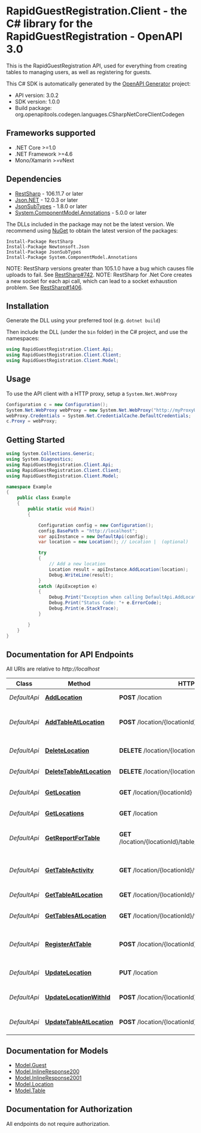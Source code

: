 # RapidGuestRegistration.Client - the C# library for the RapidGuestRegistration - OpenAPI 3.0

This is the RapidGuestRegistration API, used for everything from creating tables to managing users, as well as registering for guests.

This C# SDK is automatically generated by the [OpenAPI Generator](https://openapi-generator.tech) project:

- API version: 3.0.2
- SDK version: 1.0.0
- Build package: org.openapitools.codegen.languages.CSharpNetCoreClientCodegen

<a name="frameworks-supported"></a>
## Frameworks supported
- .NET Core >=1.0
- .NET Framework >=4.6
- Mono/Xamarin >=vNext

<a name="dependencies"></a>
## Dependencies

- [RestSharp](https://www.nuget.org/packages/RestSharp) - 106.11.7 or later
- [Json.NET](https://www.nuget.org/packages/Newtonsoft.Json/) - 12.0.3 or later
- [JsonSubTypes](https://www.nuget.org/packages/JsonSubTypes/) - 1.8.0 or later
- [System.ComponentModel.Annotations](https://www.nuget.org/packages/System.ComponentModel.Annotations) - 5.0.0 or later

The DLLs included in the package may not be the latest version. We recommend using [NuGet](https://docs.nuget.org/consume/installing-nuget) to obtain the latest version of the packages:
```
Install-Package RestSharp
Install-Package Newtonsoft.Json
Install-Package JsonSubTypes
Install-Package System.ComponentModel.Annotations
```

NOTE: RestSharp versions greater than 105.1.0 have a bug which causes file uploads to fail. See [RestSharp#742](https://github.com/restsharp/RestSharp/issues/742).
NOTE: RestSharp for .Net Core creates a new socket for each api call, which can lead to a socket exhaustion problem. See [RestSharp#1406](https://github.com/restsharp/RestSharp/issues/1406).

<a name="installation"></a>
## Installation
Generate the DLL using your preferred tool (e.g. `dotnet build`)

Then include the DLL (under the `bin` folder) in the C# project, and use the namespaces:
```csharp
using RapidGuestRegistration.Client.Api;
using RapidGuestRegistration.Client.Client;
using RapidGuestRegistration.Client.Model;
```
<a name="usage"></a>
## Usage

To use the API client with a HTTP proxy, setup a `System.Net.WebProxy`
```csharp
Configuration c = new Configuration();
System.Net.WebProxy webProxy = new System.Net.WebProxy("http://myProxyUrl:80/");
webProxy.Credentials = System.Net.CredentialCache.DefaultCredentials;
c.Proxy = webProxy;
```

<a name="getting-started"></a>
## Getting Started

```csharp
using System.Collections.Generic;
using System.Diagnostics;
using RapidGuestRegistration.Client.Api;
using RapidGuestRegistration.Client.Client;
using RapidGuestRegistration.Client.Model;

namespace Example
{
    public class Example
    {
        public static void Main()
        {

            Configuration config = new Configuration();
            config.BasePath = "http://localhost";
            var apiInstance = new DefaultApi(config);
            var location = new Location(); // Location |  (optional) 

            try
            {
                // Add a new location
                Location result = apiInstance.AddLocation(location);
                Debug.WriteLine(result);
            }
            catch (ApiException e)
            {
                Debug.Print("Exception when calling DefaultApi.AddLocation: " + e.Message );
                Debug.Print("Status Code: "+ e.ErrorCode);
                Debug.Print(e.StackTrace);
            }

        }
    }
}
```

<a name="documentation-for-api-endpoints"></a>
## Documentation for API Endpoints

All URIs are relative to *http://localhost*

Class | Method | HTTP request | Description
------------ | ------------- | ------------- | -------------
*DefaultApi* | [**AddLocation**](docs/DefaultApi.md#addlocation) | **POST** /location | Add a new location
*DefaultApi* | [**AddTableAtLocation**](docs/DefaultApi.md#addtableatlocation) | **POST** /location/{locationId}/table | Add a new table on this location
*DefaultApi* | [**DeleteLocation**](docs/DefaultApi.md#deletelocation) | **DELETE** /location/{locationId} | Delete a specific location.
*DefaultApi* | [**DeleteTableAtLocation**](docs/DefaultApi.md#deletetableatlocation) | **DELETE** /location/{locationId}/table/{tableId} | Delete this table
*DefaultApi* | [**GetLocation**](docs/DefaultApi.md#getlocation) | **GET** /location/{locationId} | Get a specific location.
*DefaultApi* | [**GetLocations**](docs/DefaultApi.md#getlocations) | **GET** /location | Get your locations
*DefaultApi* | [**GetReportForTable**](docs/DefaultApi.md#getreportfortable) | **GET** /location/{locationId}/table/{tableId}/report/{reportType} | Register on this table on this location.
*DefaultApi* | [**GetTableActivity**](docs/DefaultApi.md#gettableactivity) | **GET** /location/{locationId}/table/{tableId}/activity | Register on this table on this location.
*DefaultApi* | [**GetTableAtLocation**](docs/DefaultApi.md#gettableatlocation) | **GET** /location/{locationId}/table/{tableId} | Get your tables
*DefaultApi* | [**GetTablesAtLocation**](docs/DefaultApi.md#gettablesatlocation) | **GET** /location/{locationId}/table | Get your location's tables
*DefaultApi* | [**RegisterAtTable**](docs/DefaultApi.md#registerattable) | **POST** /location/{locationId}/table/{tableId}/register | Register on this table on this location.
*DefaultApi* | [**UpdateLocation**](docs/DefaultApi.md#updatelocation) | **PUT** /location | Update an existing location
*DefaultApi* | [**UpdateLocationWithId**](docs/DefaultApi.md#updatelocationwithid) | **POST** /location/{locationId} | Update an existing location
*DefaultApi* | [**UpdateTableAtLocation**](docs/DefaultApi.md#updatetableatlocation) | **POST** /location/{locationId}/table/{tableId} | Update an existing table


<a name="documentation-for-models"></a>
## Documentation for Models

 - [Model.Guest](docs/Guest.md)
 - [Model.InlineResponse200](docs/InlineResponse200.md)
 - [Model.InlineResponse2001](docs/InlineResponse2001.md)
 - [Model.Location](docs/Location.md)
 - [Model.Table](docs/Table.md)


<a name="documentation-for-authorization"></a>
## Documentation for Authorization

All endpoints do not require authorization.
